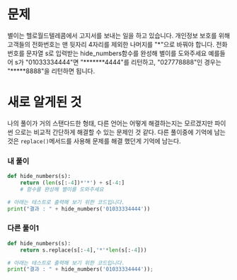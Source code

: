 # 문제
별이는 헬로월드텔레콤에서 고지서를 보내는 일을 하고 있습니다. 개인정보 보호를 위해 고객들의 전화번호는 맨 뒷자리 4자리를 제외한 나머지를 "*"으로 바꿔야 합니다.
전화번호를 문자열 s로 입력받는 hide_numbers함수를 완성해 별이를 도와주세요
예를들어 s가 "01033334444"면 "*******4444"를 리턴하고, "027778888"인 경우는 "*****8888"을 리턴하면 됩니다.

# 새로 알게된 것
나의 풀이가 거의 스탠다드한 형태, 다른 언어는 어떻게 해결하는지는 모르겠지만
파이썬 으로는 비교적 간단하게 해결할 수 있는 문제인 것 같다.
다른 풀이중에 기억에 남는 것은 `replace()`메서드를 사용해 문제를 해결 했던게 기억에 남는다.


### 내 풀이
```python
def hide_numbers(s):
    return (len(s[:-4])*'*') + s[-4:]
    # 함수를 완성해 별이를 도와주세요

# 아래는 테스트로 출력해 보기 위한 코드입니다.
print("결과 : " + hide_numbers('01033334444'))
```

### 다른 풀이1
```python
def hide_numbers(s):
    return s.replace(s[:-4],'*'*len(s[:-4]))

# 아래는 테스트로 출력해 보기 위한 코드입니다.
print("결과 : " + hide_numbers('01033334444'));
```
